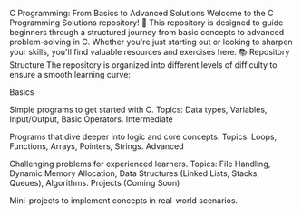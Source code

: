 C Programming: From Basics to Advanced Solutions
Welcome to the C Programming Solutions repository! 🎉 This repository is designed to guide beginners through a structured journey from basic concepts to advanced problem-solving in C. Whether you're just starting out or looking to sharpen your skills, you'll find valuable resources and exercises here.
📚 Repository Structure
The repository is organized into different levels of difficulty to ensure a smooth learning curve:

Basics

Simple programs to get started with C.
Topics: Data types, Variables, Input/Output, Basic Operators.
Intermediate

Programs that dive deeper into logic and core concepts.
Topics: Loops, Functions, Arrays, Pointers, Strings.
Advanced

Challenging problems for experienced learners.
Topics: File Handling, Dynamic Memory Allocation, Data Structures (Linked Lists, Stacks, Queues), Algorithms.
Projects (Coming Soon)

Mini-projects to implement concepts in real-world scenarios.


